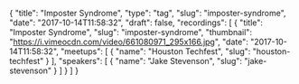 {
  "title": "Imposter Syndrome",
  "type": "tag",
  "slug": "imposter-syndrome",
  "date": "2017-10-14T11:58:32",
  "draft": false,
  "recordings": [
    {
      "title": "Imposter Syndrome",
      "slug": "imposter-syndrome",
      "thumbnail": "https://i.vimeocdn.com/video/661080971_295x166.jpg",
      "date": "2017-10-14T11:58:32",
      "meetups": [
        {
          "name": "Houston Techfest",
          "slug": "houston-techfest"
        }
      ],
      "speakers": [
        {
          "name": "Jake Stevenson",
          "slug": "jake-stevenson"
        }
      ]
    }
  ]
}